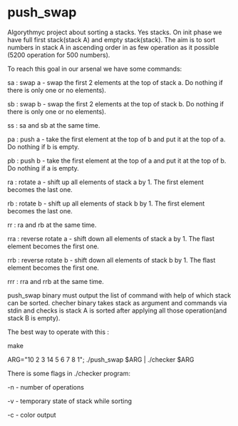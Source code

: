 # push_swap

Algorythmyc project about sorting a stacks. Yes stacks.
On init phase we have full first stack(stack A) and empty stack(stack). The aim is to sort numbers in stack A in ascending order in as few operation as it possible (5200 operation for 500 numbers).

To reach this goal in our arsenal we have some commands:

sa : swap a - swap the first 2 elements at the top of stack a. Do nothing if there is only one or no elements).

sb : swap b - swap the first 2 elements at the top of stack b. Do nothing if there is only one or no elements).

ss : sa and sb at the same time.

pa : push a - take the first element at the top of b and put it at the top of a. Do nothing if b is empty.

pb : push b - take the first element at the top of a and put it at the top of b. Do nothing if a is empty.

ra : rotate a - shift up all elements of stack a by 1. The first element becomes the last one.

rb : rotate b - shift up all elements of stack b by 1. The first element becomes the last one.

rr : ra and rb at the same time.

rra : reverse rotate a - shift down all elements of stack a by 1. The flast element becomes the first one.

rrb : reverse rotate b - shift down all elements of stack b by 1. The flast element becomes the first one.

rrr : rra and rrb at the same time.


push_swap binary must output the list of command with help of which stack can be sorted.
checher binary takes stack as argument and commands via stdin and checks is stack A is sorted after applying all those operation(and stack B is empty).

The best way to operate with this :

make

ARG="10 2 3 14 5 6 7 8 1"; ./push_swap $ARG | ./checker $ARG


There is some flags in ./checker program:

  -n - number of operations
  
  -v - temporary state of stack while sorting
  
  -c - color output
  
